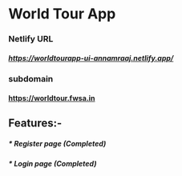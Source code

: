 # World Tour App

### Netlify URL

##### https://worldtourapp-ui-annamraaj.netlify.app/

### subdomain

#### https://worldtour.fwsa.in

## Features:-

   ##### * Register page (Completed)
   ##### * Login page (Completed)
